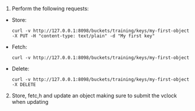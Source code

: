 1) Perform the following requests:

  - Store:

        curl -v http://127.0.0.1:8098/buckets/training/keys/my-first-object -X PUT -H "content-type: text/plain" -d "My first key"

  - Fetch:

        curl -v http://127.0.0.1:8098/buckets/training/keys/my-first-object

  - Delete:

        curl -v http://127.0.0.1:8098/buckets/training/keys/my-first-object -X DELETE

2) Store, fetc,h and update an object making sure to submit the vclock when updating
